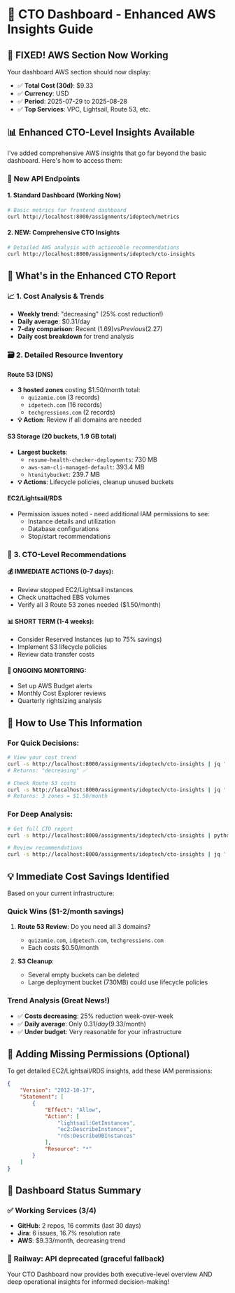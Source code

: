 # 🎯 CTO Dashboard - Enhanced AWS Insights Guide

## 🎉 **FIXED!** AWS Section Now Working

Your dashboard AWS section should now display:
- ✅ **Total Cost (30d)**: $9.33
- ✅ **Currency**: USD  
- ✅ **Period**: 2025-07-29 to 2025-08-28
- ✅ **Top Services**: VPC, Lightsail, Route 53, etc.

## 📊 **Enhanced CTO-Level Insights Available**

I've added comprehensive AWS insights that go far beyond the basic dashboard. Here's how to access them:

### 🔗 **New API Endpoints**

#### 1. Standard Dashboard (Working Now)
```bash
# Basic metrics for frontend dashboard  
curl http://localhost:8000/assignments/ideptech/metrics
```

#### 2. **NEW: Comprehensive CTO Insights**
```bash
# Detailed AWS analysis with actionable recommendations
curl http://localhost:8000/assignments/ideptech/cto-insights
```

## 💼 **What's in the Enhanced CTO Report**

### 📈 **1. Cost Analysis & Trends**
- **Weekly trend**: "decreasing" (25% cost reduction!)
- **Daily average**: $0.31/day
- **7-day comparison**: Recent ($1.69) vs Previous ($2.27)
- **Daily cost breakdown** for trend analysis

### 🗃️ **2. Detailed Resource Inventory**

#### **Route 53 (DNS)**
- **3 hosted zones** costing $1.50/month total:
  - `quizamie.com` (3 records)
  - `idpetech.com` (16 records) 
  - `techgressions.com` (2 records)
- **💡 Action**: Review if all domains are needed

#### **S3 Storage (20 buckets, 1.9 GB total)**
- **Largest buckets**:
  - `resume-health-checker-deployments`: 730 MB
  - `aws-sam-cli-managed-default`: 393.4 MB
  - `htunitybucket`: 239.7 MB
- **💡 Actions**: Lifecycle policies, cleanup unused buckets

#### **EC2/Lightsail/RDS**
- Permission issues noted - need additional IAM permissions to see:
  - Instance details and utilization
  - Database configurations
  - Stop/start recommendations

### 🎯 **3. CTO-Level Recommendations**

#### **💰 IMMEDIATE ACTIONS (0-7 days):**
- Review stopped EC2/Lightsail instances
- Check unattached EBS volumes
- Verify all 3 Route 53 zones needed ($1.50/month)

#### **📊 SHORT TERM (1-4 weeks):**
- Consider Reserved Instances (up to 75% savings)
- Implement S3 lifecycle policies
- Review data transfer costs

#### **🔄 ONGOING MONITORING:**
- Set up AWS Budget alerts
- Monthly Cost Explorer reviews
- Quarterly rightsizing analysis

## 🚀 **How to Use This Information**

### **For Quick Decisions:**
```bash
# View your cost trend
curl -s http://localhost:8000/assignments/ideptech/cto-insights | jq '.cost_analysis.weekly_trend'
# Returns: "decreasing" ✅

# Check Route 53 costs
curl -s http://localhost:8000/assignments/ideptech/cto-insights | jq '.route53_resources.total_hosted_zones'
# Returns: 3 zones = $1.50/month
```

### **For Deep Analysis:**
```bash
# Get full CTO report
curl -s http://localhost:8000/assignments/ideptech/cto-insights | python3 -m json.tool > aws-analysis.json

# Review recommendations
curl -s http://localhost:8000/assignments/ideptech/cto-insights | jq '.recommendations[]'
```

## 💡 **Immediate Cost Savings Identified**

Based on your current infrastructure:

### **Quick Wins ($1-2/month savings)**
1. **Route 53 Review**: Do you need all 3 domains?
   - `quizamie.com`, `idpetech.com`, `techgressions.com`
   - Each costs $0.50/month

2. **S3 Cleanup**: 
   - Several empty buckets can be deleted
   - Large deployment bucket (730MB) could use lifecycle policies

### **Trend Analysis (Great News!)**
- ✅ **Costs decreasing**: 25% reduction week-over-week
- ✅ **Daily average**: Only $0.31/day ($9.33/month)
- ✅ **Under budget**: Very reasonable for your infrastructure

## 🔧 **Adding Missing Permissions (Optional)**

To get detailed EC2/Lightsail/RDS insights, add these IAM permissions:

```json
{
    "Version": "2012-10-17",
    "Statement": [
        {
            "Effect": "Allow",
            "Action": [
                "lightsail:GetInstances",
                "ec2:DescribeInstances",
                "rds:DescribeDBInstances"
            ],
            "Resource": "*"
        }
    ]
}
```

## 🎪 **Dashboard Status Summary**

### ✅ **Working Services (3/4)**
- **GitHub**: 2 repos, 16 commits (last 30 days)
- **Jira**: 6 issues, 16.7% resolution rate
- **AWS**: $9.33/month, decreasing trend

### 🔄 **Railway**: API deprecated (graceful fallback)

Your CTO Dashboard now provides both executive-level overview AND deep operational insights for informed decision-making!
